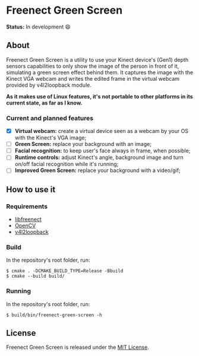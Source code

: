 # Freenect Green Screen
**Status:** In development :smile:

## About
Freenect Green Screen is a utility to use your Kinect device's (Gen1) depth sensors capabilities to only show the image of the person in front of it, simulating a green screen effect behind them. It captures the image with the Kinect VGA webcam and writes the edited frame in the virtual webcam provided by v4l2loopback module.

**As it makes use of Linux features, it's not portable to other platforms in its current state, as far as I know.**

### Current and planned features
- [X] **Virtual webcam:** create a virtual device seen as a webcam by your OS with the Kinect's VGA image;
- [ ] **Green Screen:** replace your background with an image;
- [ ] **Facial recognition:** to keep user's face always in frame, when possible;
- [ ] **Runtime controls:** adjust Kinect's angle, background image and turn on/off facial recognition while it's running;
- [ ] **Improved Green Screen:** replace your background with a video/gif;

## How to use it
### Requirements
- [libfreenect](https://github.com/OpenKinect/libfreenect)
- [OpenCV](https://opencv.org/)
- [v4l2loopback](https://github.com/umlaeute/v4l2loopback)

### Build
In the repository's root folder, run:
```shell
$ cmake . -DCMAKE_BUILD_TYPE=Release -Bbuild
$ cmake --build build/
```

### Running
In the repository's root folder, run:
```shell
$ build/bin/freenect-green-screen -h
```

## License
Freenect Green Screen is released under the [MIT License](https://github.com/mrtheduts/FreenectGreenScreen/blob/main/LICENSE).
